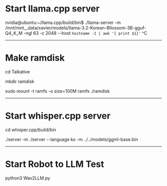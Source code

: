 # Start llama.cpp server

nvidia@ubuntu:~/llama.cpp/build/bin$ ./llama-server -m /mnt/mnt__data/xavier/models/llama-3.2-Korean-Bllossom-3B-gguf-Q4_K_M -ngl 63 -c 2048 --host `hostname -I | awk '{ print $1}'` ^C

-----------------
# Make ramdisk 

cd Talkative

mkdir ramdisk

sudo mount -t ramfs -o size=100M ramfs ./ramdisk

-----------------
# Start  whisper.cpp server   #####

cd whisper.cpp/build/bin

./server -m ./server --language ko -m ../../models/ggml-base.bin

-----------------
# Start Robot to LLM Test

python3 Wav2LLM.py
